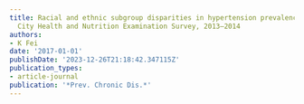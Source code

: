 ```yaml
---
title: Racial and ethnic subgroup disparities in hypertension prevalence, New York
  City Health and Nutrition Examination Survey, 2013–2014
authors:
- K Fei
date: '2017-01-01'
publishDate: '2023-12-26T21:18:42.347115Z'
publication_types:
- article-journal
publication: '*Prev. Chronic Dis.*'
---
```

